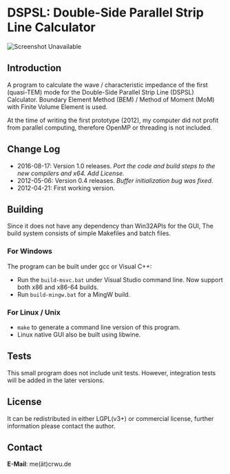 # DSPSL: Double-Side Parallel Strip Line Calculator
![Screenshot Unavailable](https://crwu.de/cn/blog/dspsl/screenshot_gui.png)
## Introduction
A program to calculate the wave / characteristic impedance of the first
(quasi-TEM) mode for the Double-Side Parallel Strip Line (DSPSL) Calculator.
Boundary Element Method (BEM) / Method of Moment (MoM) with Finite Volume
Element is used.

At the time of writing the first prototype (2012), my computer did not profit
from parallel computing, therefore OpenMP or threading is not included.

## Change Log
- 2016-08-17: Version 1.0 releases. *Port the code and build steps to the new
  compilers and x64. Add License.*
- 2012-05-06: Version 0.4 releases. *Buffer initialization bug was fixed.*
- 2012-04-21: First working version.

## Building
Since it does not have any dependency than Win32APIs for the GUI, The build system consists of simple Makefiles and batch files.

### For Windows
The program can be built under gcc or Visual C++:
- Run the `build-msvc.bat` under Visual Studio command line. Now support both
  x86 and x86-64 builds.
- Run `build-mingw.bat` for a MingW build.

### For Linux / Unix
- `make` to generate a command line version of this program.
-  Linux native GUI also be built using libwine.

## Tests
This small program does not include unit tests. However, integration tests will be added in the later versions.

## License
It can be redistributed in either LGPL(v3+) or commercial license, further
information please contact the author.

## Contact
**E-Mail**: me(ät)crwu.de
